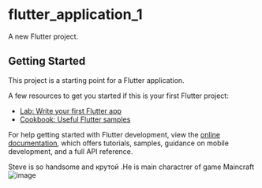 # flutter_application_1

A new Flutter project.

## Getting Started

This project is a starting point for a Flutter application.

A few resources to get you started if this is your first Flutter project:

- [Lab: Write your first Flutter app](https://docs.flutter.dev/get-started/codelab)
- [Cookbook: Useful Flutter samples](https://docs.flutter.dev/cookbook)

For help getting started with Flutter development, view the
[online documentation](https://docs.flutter.dev/), which offers tutorials,
samples, guidance on mobile development, and a full API reference.

Steve is so handsome and крутой .He is main charactrer of game Maincraft 
![image](https://github.com/Kuvatjan/flutter_minecraft/assets/145310653/ddb31c62-988b-496b-8d62-bafa31b8fb7c)

